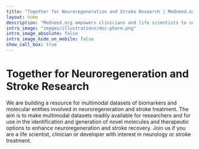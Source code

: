 ```yaml
---
title: "Together for Neuroregeneration and Stroke Research | Medneed.org"
layout: home
description: "Medneed.org empowers clinicians and life scientists to solve difficult medical challenges and help advance healthcare."
intro_image: "images/illustrations/doc-pharm.png"
intro_image_absolute: false
intro_image_hide_on_mobile: false
show_call_box: true
---
```


# Together for Neuroregeneration and Stroke Research
 
We are building a resource for multimodal datasets of biomarkers and molecular entities involved in neuroregeneration and stroke treatment. The aim is to make multimodal datasets readily available for researchers and for use in the identification and generation of novel molecules and therapeutic options to enhance neuroregeneration and stroke recovery. Join us if you are a life scientist, clinician or developer with interest in neurology or stroke treatment.
